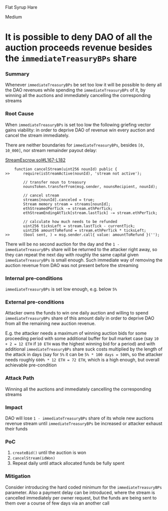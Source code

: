 Flat Syrup Hare

Medium

# It is possible to deny DAO of all the auction proceeds revenue besides the `immediateTreasuryBPs` share

### Summary

Whenever `immediateTreasuryBPs` be set too low it will be possible to deny all the DAO revenues while spending the `immediateTreasuryBPs` of it, by winning all the auctions and immediately cancelling the corresponding streams

### Root Cause

When `immediateTreasuryBPs` is set too low the following griefing vector gains viability: in order to deprive DAO of revenue win every auction and cancel the stream immediately.

There are neither boundaries for `immediateTreasuryBPs`, besides `[0, 10_000]`, nor stream remainder payout delay:

[StreamEscrow.sol#L167-L182](https://github.com/nounsDAO/nouns-monorepo/blob/794903316961911a90ab5493ca66592ccbdbd036/packages/nouns-contracts/contracts/StreamEscrow.sol#L167-L182)

```solidity
    function cancelStream(uint256 nounId) public {
>>      require(isStreamActive(nounId), 'stream not active');

        // transfer noun to treasury
        nounsToken.transferFrom(msg.sender, nounsRecipient, nounId);

        // cancel stream
        streams[nounId].canceled = true;
        Stream memory stream = streams[nounId];
        ethStreamedPerTick -= stream.ethPerTick;
        ethStreamEndingAtTick[stream.lastTick] -= stream.ethPerTick;

        // calculate how much needs to be refunded
        uint256 ticksLeft = stream.lastTick - currentTick;
        uint256 amountToRefund = stream.ethPerTick * ticksLeft;
>>      (bool sent, ) = msg.sender.call{ value: amountToRefund }('');
```

There will be no second auction for the day and the `1 - immediateTreasuryBPs` share will be returned to the attacker right away, so they can repeat the next day with roughly the same capital given `immediateTreasuryBPs` is small enough. Such immediate way of removing the auction revenue from DAO was not present before the streaming

### Internal pre-conditions

`immediateTreasuryBPs` is set low enough, e.g. below `5%`

### External pre-conditions

Attacker owns the funds to win one daily auction and willing to spend `immediateTreasuryBPs` share of this amount daily in order to deprive DAO from all the remaining new auction revenue.

E.g. the attacker needs a maximum of winning auction bids for some proceeding period with some additional buffer for bull market case (say `10 + 2 = 12 ETH` if `10 ETH` was the highest winning bid for a period) and with additional `immediateTreasuryBPs` share suck costs multiplied by the length of the attack in days (say for `5%` it can be `5% * 100 days = 500%`, so the attacker needs roughly `600% * 12 ETH = 72 ETH`, which is a high enough, but overall achievable pre-condition

### Attack Path

Winning all the auctions and immediately cancelling the corresponding streams

### Impact

DAO will lose `1 - immediateTreasuryBPs` share of its whole new auctions revenue stream until `immediateTreasuryBPs` be increased or attacker exhaust their funds

### PoC

1. `createBid()` until the auction is won
2. `cancelStream(idWon)`
3. Repeat daily until attack allocated funds be fully spent

### Mitigation

Consider introducing the hard coded minimum for the `immediateTreasuryBPs` parameter. Also a payment delay can be introduced, where the stream is cancelled immediately per owner request, but the funds are being sent to them over a course of few days via an another call
